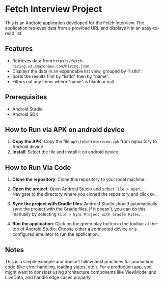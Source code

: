 # Fetch Interview Project

This is an Android application developed for the Fetch Interview. The application retrieves data from a provided URL and displays it in an easy-to-read list.

## Features

- Retrieves data from `https://fetch-hiring.s3.amazonaws.com/hiring.json`.
- Displays the data in an expandable list view, grouped by "listId".
- Sorts the results first by "listId" then by "name".
- Filters out any items where "name" is blank or null.

## Prerequisites

- Android Studio
- Android SDK
  
## How to Run via APK on android device

1. **Copy the APK**: Copy the file `apk\fetchinterview.apk` from repository to Android device
2. **Install**: Select the file and install it on android device.
   
## How to Run Via Code

1. **Clone the repository**: Clone this repository to your local machine.

2. **Open the project**: Open Android Studio and select `File > Open...`. Navigate to the directory where you cloned the repository and click `OK`.

3. **Sync the project with Gradle files**: Android Studio should automatically sync the project with the Gradle files. If it doesn't, you can do this manually by selecting `File > Sync Project with Gradle Files`.

4. **Run the application**: Click on the green play button in the toolbar at the top of Android Studio. Choose either a connected device or a configured emulator to run the application.

## Notes

This is a simple example and doesn't follow best practices for production code (like error handling, loading states, etc.). For a production app, you might want to consider using architecture components like ViewModel and LiveData, and handle edge cases properly.
